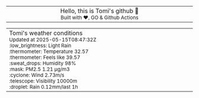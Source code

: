 
<div align="center">
<table>
<tbody>
<td align="center">
<img width="2000" height="0"><br>
Hello, this is Tomi's github 👋<br>
<sup>Built with ❤️, GO & Github Actions</sup><br>
<img width="2000" height="0">
</td>
</tbody>
</table>
</div>
<table>
<tbody>
<td align="left">
<img width="2000" height="0"><br>
Tomi's weather conditions<br>
<sup>Updated at 2025-05-15T08:47:32Z</sup><br>
<sup>:low_brightness: Light Rain</sup><br>
<sup>:thermometer: Temperature 32.57 </sup><br>
<sup>:thermometer: Feels like 39.57</sup><br>
<sup>:sweat_drops: Humidity 98%</sup><br>
<sup>:mask: PM2.5 1.21 μg/m3</sup><br>
<sup>:cyclone: Wind 2.73m/s </sup><br>
<sup>:telescope: Visibility 10000m </sup><br>
<sup>:droplet: Rain 0.12mm/last 1h </sup><br>
<img width="2000" height="0">
</td>
<td align="left">
<img width="2000" height="0"><br>
<br>
<img width="2000" height="0">
</td>
</tbody>
</table>
</div>
    